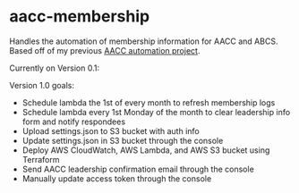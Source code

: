 # aacc-membership
Handles the automation of membership information for AACC and ABCS. Based off of my previous [AACC automation project](https://github.com/cloudydaiyz/aacc-membership-log).

Currently on Version 0.1:


Version 1.0 goals:
- Schedule lambda the 1st of every month to refresh membership logs
- Schedule lambda every 1st Monday of the month to clear leadership info form and notify respondees
- Upload settings.json to S3 bucket with auth info
- Update settings.json in S3 bucket through the console
- Deploy AWS CloudWatch, AWS Lambda, and AWS S3 bucket using Terraform
- Send AACC leadership confirmation email through the console
- Manually update access token through the console